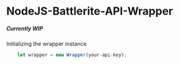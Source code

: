 # NodeJS-Battlerite-API-Wrapper

##### Currently WIP

Initializing the wrapper instance 

```javascript
	let wrapper = new Wrapper(your-api-key);
```
